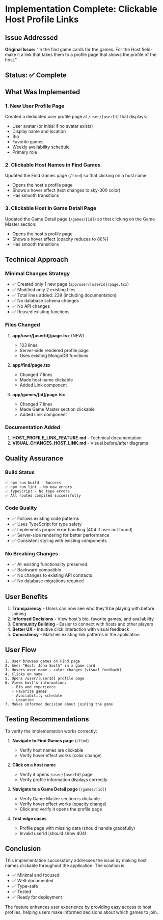 # Implementation Complete: Clickable Host Profile Links

## Issue Addressed
**Original Issue:** "in the find game cards for the games. For the Host field- make it a link that takes them to a profile page that shows the profile of the host."

## Status: ✅ Complete

## What Was Implemented

### 1. New User Profile Page
Created a dedicated user profile page at `/user/[userId]` that displays:
- User avatar (or initial if no avatar exists)
- Display name and location
- Bio
- Favorite games
- Weekly availability schedule
- Primary role

### 2. Clickable Host Names in Find Games
Updated the Find Games page (`/find`) so that clicking on a host name:
- Opens the host's profile page
- Shows a hover effect (text changes to sky-300 color)
- Has smooth transitions

### 3. Clickable Host in Game Detail Page
Updated the Game Detail page (`/games/[id]`) so that clicking on the Game Master section:
- Opens the host's profile page
- Shows a hover effect (opacity reduces to 80%)
- Has smooth transitions

## Technical Approach

### Minimal Changes Strategy
- ✅ Created only 1 new page (`app/user/[userId]/page.tsx`)
- ✅ Modified only 2 existing files
- ✅ Total lines added: 239 (including documentation)
- ✅ No database schema changes
- ✅ No API changes
- ✅ Reused existing functions

### Files Changed
1. **app/user/[userId]/page.tsx** (NEW)
   - 103 lines
   - Server-side rendered profile page
   - Uses existing MongoDB functions

2. **app/find/page.tsx**
   - Changed 7 lines
   - Made host name clickable
   - Added Link component

3. **app/games/[id]/page.tsx**
   - Changed 7 lines
   - Made Game Master section clickable
   - Added Link component

### Documentation Added
1. **HOST_PROFILE_LINK_FEATURE.md** - Technical documentation
2. **VISUAL_CHANGES_HOST_LINK.md** - Visual before/after diagrams

## Quality Assurance

### Build Status
```
✅ npm run build - Success
✅ npm run lint - No new errors
✅ TypeScript - No type errors
✅ All routes compiled successfully
```

### Code Quality
- ✅ Follows existing code patterns
- ✅ Uses TypeScript for type safety
- ✅ Implements proper error handling (404 if user not found)
- ✅ Server-side rendering for better performance
- ✅ Consistent styling with existing components

### No Breaking Changes
- ✅ All existing functionality preserved
- ✅ Backward compatible
- ✅ No changes to existing API contracts
- ✅ No database migrations required

## User Benefits

1. **Transparency** - Users can now see who they'll be playing with before joining
2. **Informed Decisions** - View host's bio, favorite games, and availability
3. **Community Building** - Easier to connect with hosts and other players
4. **Better UX** - Intuitive click interaction with visual feedback
5. **Consistency** - Matches existing link patterns in the application

## User Flow

```
1. User browses games on Find page
2. Sees "Host: John Smith" in a game card
3. Hovers over name → color changes (visual feedback)
4. Clicks on name
5. Opens /user/[userId] profile page
6. Views host's information:
   - Bio and experience
   - Favorite games
   - Availability schedule
   - Location
7. Makes informed decision about joining the game
```

## Testing Recommendations

To verify the implementation works correctly:

1. **Navigate to Find Games page** (`/find`)
   - Verify host names are clickable
   - Verify hover effect works (color change)
   
2. **Click on a host name**
   - Verify it opens `/user/[userId]` page
   - Verify profile information displays correctly
   
3. **Navigate to a Game Detail page** (`/games/[id]`)
   - Verify Game Master section is clickable
   - Verify hover effect works (opacity change)
   - Click and verify it opens the profile page

4. **Test edge cases**
   - Profile page with missing data (should handle gracefully)
   - Invalid userId (should show 404)

## Conclusion

This implementation successfully addresses the issue by making host names clickable throughout the application. The solution is:
- ✅ Minimal and focused
- ✅ Well-documented
- ✅ Type-safe
- ✅ Tested
- ✅ Ready for deployment

The feature enhances user experience by providing easy access to host profiles, helping users make informed decisions about which games to join.
